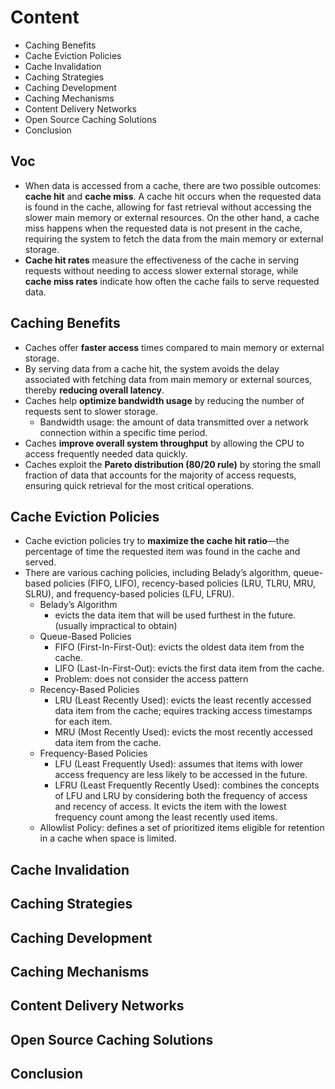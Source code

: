 # Content
- Caching Benefits
- Cache Eviction Policies
- Cache Invalidation
- Caching Strategies
- Caching Development
- Caching Mechanisms
- Content Delivery Networks
- Open Source Caching Solutions
- Conclusion

## Voc 
- When data is accessed from a cache, there are two possible outcomes: **cache hit** and **cache miss**. A cache hit occurs when the requested data is found in the cache, allowing for fast retrieval without accessing the slower main memory or external resources. On the other hand, a cache miss happens when the requested data is not present in the cache, requiring the system to fetch the data from the main memory or external storage.
- **Cache hit rates** measure the effectiveness of the cache in serving requests without needing to access slower external storage, while **cache miss rates** indicate how often the cache fails to serve requested data.

## Caching Benefits
- Caches offer **faster access** times compared to main memory or external storage.
- By serving data from a cache hit, the system avoids the delay associated with fetching data from main memory or external sources, thereby **reducing overall latency**.
- Caches help **optimize bandwidth usage** by reducing the number of requests sent to slower storage. 
    - Bandwidth usage: the amount of data transmitted over a network connection within a specific time period.
- Caches **improve overall system throughput** by allowing the CPU to access frequently needed data quickly.
- Caches exploit the **Pareto distribution (80/20 rule)** by storing the small fraction of data that accounts for the majority of access requests, ensuring quick retrieval for the most critical operations.

## Cache Eviction Policies
- Cache eviction policies try to **maximize the cache hit ratio**—the percentage of time the requested item was found in the cache and served. 
- There are various caching policies, including Belady’s algorithm, queue-based policies (FIFO, LIFO), recency-based policies (LRU, TLRU, MRU, SLRU), and frequency-based policies (LFU, LFRU).
    - Belady’s Algorithm
        - evicts the data item that will be used furthest in the future. (usually impractical to obtain)
    - Queue-Based Policies
        - FIFO (First-In-First-Out): evicts the oldest data item from the cache.
        - LIFO (Last-In-First-Out): evicts the first data item from the cache.
        - Problem: does not consider the access pattern
    - Recency-Based Policies
        - LRU (Least Recently Used): evicts the least recently accessed data item from the cache; equires tracking access timestamps for each item.
        - MRU (Most Recently Used): evicts the most recently accessed data item from the cache. 
    - Frequency-Based Policies
        - LFU (Least Frequently Used): assumes that items with lower access frequency are less likely to be accessed in the future.
        - LFRU (Least Frequently Recently Used): combines the concepts of LFU and LRU by considering both the frequency of access and recency of access. It evicts the item with the lowest frequency count among the least recently used items.
    - Allowlist Policy: defines a set of prioritized items eligible for retention in a cache when space is limited.

## Cache Invalidation
## Caching Strategies
## Caching Development
## Caching Mechanisms
## Content Delivery Networks
## Open Source Caching Solutions
## Conclusion